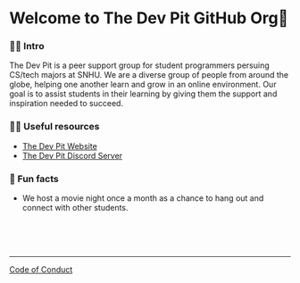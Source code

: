 # Welcome to The Dev Pit GitHub Org👋

### 🙋‍♀️ Intro

The Dev Pit is a peer support group for student programmers persuing CS/tech majors at SNHU. We are a diverse group of people from around the globe, helping one another learn and grow in an online environment. Our goal is to assist students in their learning by giving them the support and inspiration needed to succeed.

### 👩‍💻 Useful resources

- [The Dev Pit Website](https://www.thedevpitclub.com)
- [The Dev Pit Discord Server](https://discord.gg/BqnPU8qU67)

### 🍿 Fun facts

- We host a movie night once a month as a chance to hang out and connect with other students.

<br/><br/><br/>

***

[Code of Conduct](https://github.com/The-Dev-Pit/.github-private/blob/main/CODE_OF_CONDUCT.md)

<!--

**Here are some ideas to get you started:**

🙋‍♀️ A short introduction - what is your organization all about?
🌈 Contribution guidelines - how can the community get involved?
👩‍💻 Useful resources - where can the community find your docs? Is there anything else the community should know?
🍿 Fun facts - what does your team eat for breakfast?
🧙 Remember, you can do mighty things with the power of [Markdown](https://docs.github.com/github/writing-on-github/getting-started-with-writing-and-formatting-on-github/basic-writing-and-formatting-syntax)
-->
